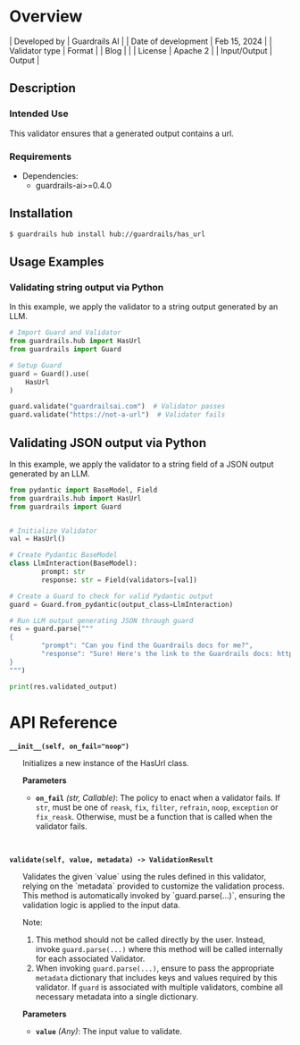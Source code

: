 # Overview

| Developed by | Guardrails AI |
| Date of development | Feb 15, 2024 |
| Validator type | Format |
| Blog |  |
| License | Apache 2 |
| Input/Output | Output |

## Description

### Intended Use
This validator ensures that a generated output contains a url.

### Requirements

* Dependencies:
	- guardrails-ai>=0.4.0

## Installation

```bash
$ guardrails hub install hub://guardrails/has_url
```

## Usage Examples

### Validating string output via Python

In this example, we apply the validator to a string output generated by an LLM.

```python
# Import Guard and Validator
from guardrails.hub import HasUrl
from guardrails import Guard

# Setup Guard
guard = Guard().use(
    HasUrl
)

guard.validate("guardrailsai.com")  # Validator passes
guard.validate("https://not-a-url")  # Validator fails
```

## Validating JSON output via Python

In this example, we apply the validator to a string field of a JSON output generated by an LLM.

```python
from pydantic import BaseModel, Field
from guardrails.hub import HasUrl
from guardrails import Guard


# Initialize Validator
val = HasUrl()

# Create Pydantic BaseModel
class LlmInteraction(BaseModel):
		prompt: str
		response: str = Field(validators=[val])

# Create a Guard to check for valid Pydantic output
guard = Guard.from_pydantic(output_class=LlmInteraction)

# Run LLM output generating JSON through guard
res = guard.parse("""
{
		"prompt": "Can you find the Guardrails docs for me?",
		"response": "Sure! Here's the link to the Guardrails docs: https://guardrailsai.com/docs"
}
""")

print(res.validated_output)
```

# API Reference

**`__init__(self, on_fail="noop")`**
<ul>
Initializes a new instance of the HasUrl class.

**Parameters**
- **`on_fail`** *(str, Callable)*: The policy to enact when a validator fails.  If `str`, must be one of `reask`, `fix`, `filter`, `refrain`, `noop`, `exception` or `fix_reask`. Otherwise, must be a function that is called when the validator fails.
</ul>
<br/>

**`validate(self, value, metadata) -> ValidationResult`**
<ul>
Validates the given `value` using the rules defined in this validator, relying on the `metadata` provided to customize the validation process. This method is automatically invoked by `guard.parse(...)`, ensuring the validation logic is applied to the input data.

Note:

1. This method should not be called directly by the user. Instead, invoke `guard.parse(...)` where this method will be called internally for each associated Validator.
2. When invoking `guard.parse(...)`, ensure to pass the appropriate `metadata` dictionary that includes keys and values required by this validator. If `guard` is associated with multiple validators, combine all necessary metadata into a single dictionary.

**Parameters**
- **`value`** *(Any)*: The input value to validate.

</ul>
